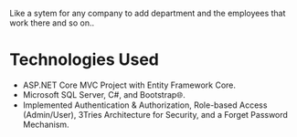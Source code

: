 Like a sytem for any company to add department and the employees that work there and so on..
 # Technologies Used
 - ASP.NET Core MVC Project with Entity Framework Core.
 - Microsoft SQL Server, C#, and Bootstrap🌐.
 - Implemented Authentication & Authorization, Role-based Access (Admin/User), 3Tries Architecture for Security, and a Forget Password Mechanism.
